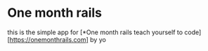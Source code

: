 # One month rails
this is the simple app for
[*One month rails teach yourself to code][https://onemonthrails.com]
by yo